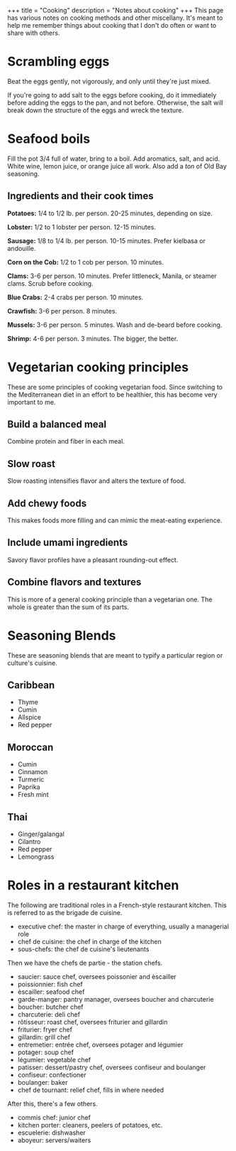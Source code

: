 +++
title = "Cooking"
description = "Notes about cooking"
+++
This page has various notes on cooking methods and other miscellany. It's meant to help me remember things about cooking that I don't do often or want to share with others.

# Scrambling eggs

Beat the eggs gently, not vigorously, and only until they're just mixed.

If you're going to add salt to the eggs before cooking, do it immediately before adding the eggs to the pan, and not before. Otherwise, the salt will break down the structure of the eggs and wreck the texture.

# Seafood boils

Fill the pot 3/4 full of water, bring to a boil. Add aromatics, salt, and acid. White wine, lemon juice, or orange juice all work. Also add a _ton_ of Old Bay seasoning.

## Ingredients and their cook times

**Potatoes:** 1/4 to 1/2 lb. per person. 20-25 minutes, depending on size.

**Lobster:** 1/2 to 1 lobster per person. 12-15 minutes.

**Sausage:** 1/8 to 1/4 lb. per person. 10-15 minutes. Prefer kielbasa or andouille.

**Corn on the Cob:** 1/2 to 1 cob per person. 10 minutes.

**Clams:** 3-6 per person. 10 minutes. Prefer littleneck, Manila, or steamer clams. Scrub before cooking.

**Blue Crabs:** 2-4 crabs per person. 10 minutes.

**Crawfish:** 3-6 per person. 8 minutes.

**Mussels:** 3-6 per person. 5 minutes. Wash and de-beard before cooking.

**Shrimp:** 4-6 per person. 3 minutes. The bigger, the better.

# Vegetarian cooking principles

These are some principles of cooking vegetarian food. Since switching to the Mediterranean diet in an effort to be healthier, this has become very important to me.

## Build a balanced meal

Combine protein and fiber in each meal.

## Slow roast

Slow roasting intensifies flavor and alters the texture of food.

## Add chewy foods

This makes foods more filling and can mimic the meat-eating experience.

## Include umami ingredients

Savory flavor profiles have a pleasant rounding-out effect.

## Combine flavors and textures

This is more of a general cooking principle than a vegetarian one. The whole is greater than the sum of its parts.

# Seasoning Blends

These are seasoning blends that are meant to typify a particular region or culture's cuisine.

## Caribbean

- Thyme
- Cumin
- Allspice
- Red pepper

## Moroccan

- Cumin
- Cinnamon
- Turmeric
- Paprika
- Fresh mint

## Thai

- Ginger/galangal
- Cilantro
- Red pepper
- Lemongrass

# Roles in a restaurant kitchen

The following are traditional roles in a French-style restaurant kitchen. This is referred to as the brigade de cuisine.

- executive chef: the master in charge of everything, usually a managerial role
- chef de cuisine: the chef in charge of the kitchen
- sous-chefs: the chef de cuisine's lieutenants

Then we have the chefs de partie - the station chefs.

- saucier: sauce chef, oversees poissonier and èscailler
- poissionnier: fish chef
- èscailler: seafood chef
- garde-manger: pantry manager, oversees boucher and charcuterie
- boucher: butcher chef
- charcuterie: deli chef
- rôtisseur: roast chef, oversees friturier and gillardin
- friturier: fryer chef
- gillardin: grill chef
- entremetier: entrée chef, oversees potager and légumier
- potager: soup chef
- légumier: vegetable chef
- patisser: dessert/pastry chef, oversees confiseur and boulanger
- confiseur: confectioner
- boulanger: baker
- chef de tournant: relief chef, fills in where needed

After this, there's a few others.

- commis chef: junior chef
- kitchen porter: cleaners, peelers of potatoes, etc.
- escuelerie: dishwasher
- aboyeur: servers/waiters

